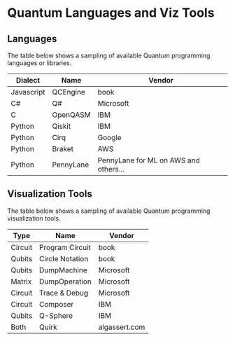 # Quantum Languages and Viz Tools

## Languages

The table below shows a sampling of available Quantum programming languages or libraries.

| Dialect    | Name     | Vendor    |
|------------|----------|-----------|
| Javascript | QCEngine | book      |
| C#         | Q#       | Microsoft |
| C          | OpenQASM | IBM       |
| Python     | Qiskit   | IBM       |
| Python     | Cirq     | Google    |
| Python     | Braket   | AWS       |
| Python     | PennyLane| PennyLane for ML on AWS and others...       |

## Visualization Tools

The table below shows a sampling of available Quantum programming visualization tools.

| Type       | Name     | Vendor    |
|------------|----------|-----------|
| Circuit    | Program Circuit | book      |
| Qubits     | Circle Notation | book      |
| Qubits     | DumpMachine | Microsoft      |
| Matrix     | DumpOperation | Microsoft      |
| Circuit    | Trace & Debug | Microsoft      |
| Circuit    | Composer   | IBM       |
| Qubits     | Q-Sphere   | IBM       |
| Both       | Quirk       | algassert.com    |
